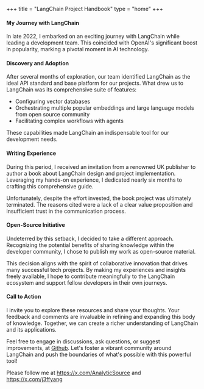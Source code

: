+++
title = "LangChain Project Handbook"
type = "home"
+++

#### My Journey with LangChain

In late 2022, I embarked on an exciting journey with LangChain while leading a development team. This coincided with OpenAI's significant boost in popularity, marking a pivotal moment in AI technology.

#### Discovery and Adoption

After several months of exploration, our team identified LangChain as the ideal API standard and base platform for our projects. What drew us to LangChain was its comprehensive suite of features:

- Configuring vector databases
- Orchestrating multiple popular embeddings and large language models from open source community
- Facilitating complex workflows with agents

These capabilities made LangChain an indispensable tool for our development needs.

#### Writing Experience

During this period, I received an invitation from a renowned UK publisher to author a book about LangChain design and project implementation. Leveraging my hands-on experience, I dedicated nearly six months to crafting this comprehensive guide.

Unfortunately, despite the effort invested, the book project was ultimately terminated. The reasons cited were a lack of a clear value proposition and insufficient trust in the communication process.

#### Open-Source Initiative

Undeterred by this setback, I decided to take a different approach. Recognizing the potential benefits of sharing knowledge within the developer community, I chose to publish my work as open-source material.

This decision aligns with the spirit of collaborative innovation that drives many successful tech projects. By making my experiences and insights freely available, I hope to contribute meaningfully to the LangChain ecosystem and support fellow developers in their own journeys.

#### Call to Action

I invite you to explore these resources and share your thoughts. Your feedback and comments are invaluable in refining and expanding this body of knowledge. Together, we can create a richer understanding of LangChain and its applications.

Feel free to engage in discussions, ask questions, or suggest improvements, at [Github](https://github.com/j3ffyang/langchain_project_book). Let's foster a vibrant community around LangChain and push the boundaries of what's possible with this powerful tool!

Please follow me at https://x.com/AnalyticSource and https://x.com/j3ffyang
